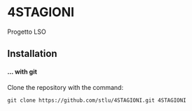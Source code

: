 # 4STAGIONI
Progetto LSO 

## Installation

#### ... with git

Clone the repository with the command:

	git clone https://github.com/stlu/4STAGIONI.git 4STAGIONI
